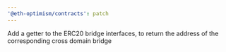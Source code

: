 ```yaml
---
'@eth-optimism/contracts': patch
---
```


Add a getter to the ERC20 bridge interfaces, to return the address of the corresponding cross domain bridge
